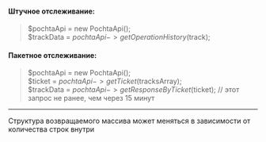 #### Штучное отслеживание:
>$pochtaApi = new PochtaApi();  
>$trackData = $pochtaApi->getOperationHistory($track);

#### Пакетное отслеживание:
>$pochtaApi = new PochtaApi();  
>$ticket = $pochtaApi->getTicket($tracksArray);    
>$trackData = $pochtaApi->getResponseByTicket($ticket); // этот запрос не ранее, чем через 15 минут 
***  
Структура возвращаемого массива может меняться в зависимости от количества строк внутри